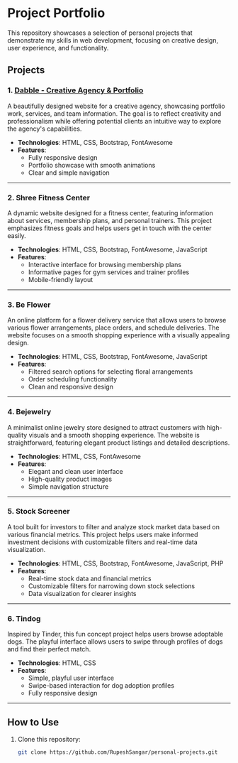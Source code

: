 # Project Portfolio

This repository showcases a selection of personal projects that demonstrate my skills in web development, focusing on creative design, user experience, and functionality.

## Projects

### 1. [Dabble - Creative Agency & Portfolio](https://dabble-creative-agency-portfolio.netlify.app/)
A beautifully designed website for a creative agency, showcasing portfolio work, services, and team information. The goal is to reflect creativity and professionalism while offering potential clients an intuitive way to explore the agency's capabilities.

- **Technologies**: HTML, CSS, Bootstrap, FontAwesome
- **Features**:
  - Fully responsive design
  - Portfolio showcase with smooth animations
  - Clear and simple navigation

---

### 2. Shree Fitness Center
A dynamic website designed for a fitness center, featuring information about services, membership plans, and personal trainers. This project emphasizes fitness goals and helps users get in touch with the center easily.

- **Technologies**: HTML, CSS, Bootstrap, FontAwesome, JavaScript
- **Features**:
  - Interactive interface for browsing membership plans
  - Informative pages for gym services and trainer profiles
  - Mobile-friendly layout

---

### 3. Be Flower
An online platform for a flower delivery service that allows users to browse various flower arrangements, place orders, and schedule deliveries. The website focuses on a smooth shopping experience with a visually appealing design.

- **Technologies**: HTML, CSS, Bootstrap, FontAwesome, JavaScript
- **Features**:
  - Filtered search options for selecting floral arrangements
  - Order scheduling functionality
  - Clean and responsive design

---

### 4. Bejewelry
A minimalist online jewelry store designed to attract customers with high-quality visuals and a smooth shopping experience. The website is straightforward, featuring elegant product listings and detailed descriptions.

- **Technologies**: HTML, CSS, FontAwesome
- **Features**:
  - Elegant and clean user interface
  - High-quality product images
  - Simple navigation structure

---

### 5. Stock Screener
A tool built for investors to filter and analyze stock market data based on various financial metrics. This project helps users make informed investment decisions with customizable filters and real-time data visualization.

- **Technologies**: HTML, CSS, Bootstrap, FontAwesome, JavaScript, PHP
- **Features**:
  - Real-time stock data and financial metrics
  - Customizable filters for narrowing down stock selections
  - Data visualization for clearer insights

---

### 6. Tindog
Inspired by Tinder, this fun concept project helps users browse adoptable dogs. The playful interface allows users to swipe through profiles of dogs and find their perfect match.

- **Technologies**: HTML, CSS
- **Features**:
  - Simple, playful user interface
  - Swipe-based interaction for dog adoption profiles
  - Fully responsive design

---

## How to Use
1. Clone this repository:
   ```bash
   git clone https://github.com/RupeshSangar/personal-projects.git

